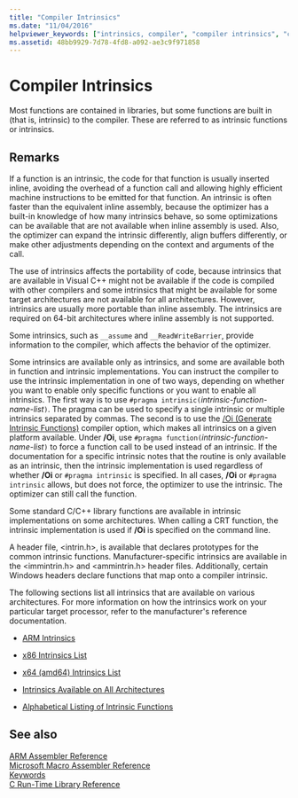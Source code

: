 ```yaml
---
title: "Compiler Intrinsics"
ms.date: "11/04/2016"
helpviewer_keywords: ["intrinsics, compiler", "compiler intrinsics", "cl.exe compiler, performance", "cl.exe compiler, intrinsics"]
ms.assetid: 48bb9929-7d78-4fd8-a092-ae3c9f971858
---
```

# Compiler Intrinsics

Most functions are contained in libraries, but some functions are built in (that is, intrinsic) to the compiler. These are referred to as intrinsic functions or intrinsics.

## Remarks

If a function is an intrinsic, the code for that function is usually inserted inline, avoiding the overhead of a function call and allowing highly efficient machine instructions to be emitted for that function. An intrinsic is often faster than the equivalent inline assembly, because the optimizer has a built-in knowledge of how many intrinsics behave, so some optimizations can be available that are not available when inline assembly is used. Also, the optimizer can expand the intrinsic differently, align buffers differently, or make other adjustments depending on the context and arguments of the call.

The use of intrinsics affects the portability of code, because intrinsics that are available in Visual C++ might not be available if the code is compiled with other compilers and some intrinsics that might be available for some target architectures are not available for all architectures. However, intrinsics are usually more portable than inline assembly. The intrinsics are required on 64-bit architectures where inline assembly is not supported.

Some intrinsics, such as `__assume` and `__ReadWriteBarrier`, provide information to the compiler, which affects the behavior of the optimizer.

Some intrinsics are available only as intrinsics, and some are available both in function and intrinsic implementations. You can instruct the compiler to use the intrinsic implementation in one of two ways, depending on whether you want to enable only specific functions or you want to enable all intrinsics. The first way is to use `#pragma intrinsic(`*intrinsic-function-name-list*`)`. The pragma can be used to specify a single intrinsic or multiple intrinsics separated by commas. The second is to use the [/Oi (Generate Intrinsic Functions)](../build/reference/oi-generate-intrinsic-functions.md) compiler option, which makes all intrinsics on a given platform available. Under **/Oi**, use `#pragma function(`*intrinsic-function-name-list*`)` to force a function call to be used instead of an intrinsic. If the documentation for a specific intrinsic notes that the routine is only available as an intrinsic, then the intrinsic implementation is used regardless of whether **/Oi** or `#pragma intrinsic` is specified. In all cases, **/Oi** or `#pragma intrinsic` allows, but does not force, the optimizer to use the intrinsic. The optimizer can still call the function.

Some standard C/C++ library functions are available in intrinsic implementations on some architectures. When calling a CRT function, the intrinsic implementation is used if **/Oi** is specified on the command line.

A header file, \<intrin.h>, is available that declares prototypes for the common intrinsic functions. Manufacturer-specific intrinsics are available in the \<immintrin.h> and \<ammintrin.h> header files. Additionally, certain Windows headers declare functions that map onto a compiler intrinsic.

The following sections list all intrinsics that are available on various architectures. For more information on how the intrinsics work on your particular target processor, refer to the manufacturer's reference documentation.

- [ARM Intrinsics](../intrinsics/arm-intrinsics.md)

- [x86 Intrinsics List](../intrinsics/x86-intrinsics-list.md)

- [x64 (amd64) Intrinsics List](../intrinsics/x64-amd64-intrinsics-list.md)

- [Intrinsics Available on All Architectures](../intrinsics/intrinsics-available-on-all-architectures.md)

- [Alphabetical Listing of Intrinsic Functions](../intrinsics/alphabetical-listing-of-intrinsic-functions.md)

## See also

[ARM Assembler Reference](../assembler/arm/arm-assembler-reference.md)<br/>
[Microsoft Macro Assembler Reference](../assembler/masm/microsoft-macro-assembler-reference.md)<br/>
[Keywords](../cpp/keywords-cpp.md)<br/>
[C Run-Time Library Reference](../c-runtime-library/c-run-time-library-reference.md)